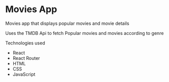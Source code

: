 # Movies App
Movies app that displays popular movies and movie details

Uses the TMDB Api to fetch Popular movies and movies according to genre

Technologies used
* React
* React Router
* HTML
* CSS
* JavaScript
